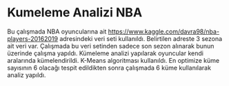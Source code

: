 # Kumeleme Analizi NBA
Bu çalışmada NBA oyuncularına ait https://www.kaggle.com/davra98/nba-players-20162019 adresindeki veri seti kullanıldı. Belirtilen adreste 3 sezona ait veri var. Çalışmada bu veri setinden sadece son sezon alınarak bunun üzerinde çalışma yapıldı. Kümeleme analizi yapılarak oyuncular kendi aralarında kümelendirildi. K-Means algoritması kullanıldı. En optimize küme sayısının 6 olacağı tespit edildikten sonra çalışmada 6 küme kullanılarak analiz yapıldı.
